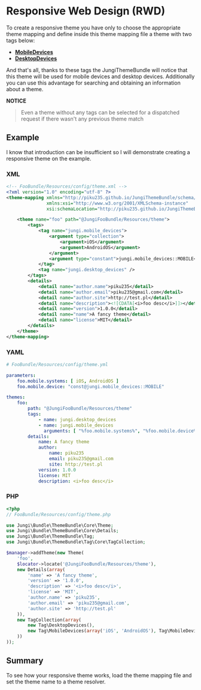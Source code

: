 Responsive Web Design (RWD)
===========================

To create a responsive theme you have only to choose the appropriate theme mapping and define inside this theme mapping
file a theme with two tags below:

* [**MobileDevices**](https://github.com/piku235/JungiThemeBundle/blob/master/Resources/doc/theme-tags.md#mobiledevices)
* [**DesktopDevices**](https://github.com/piku235/JungiThemeBundle/blob/master/Resources/doc/theme-tags.md#desktopdevices)

And that's all, thanks to these tags the JungiThemeBundle will notice that this theme will be used for mobile devices and
desktop devices. Additionally you can use this advantage for searching and obtaining an information about a theme.

**NOTICE**

> Even a theme without any tags can be selected for a dispatched request if there wasn't any previous theme match

Example
-------

I know that introduction can be insufficient so I will demonstrate creating a responsive theme on the example.

### XML

```xml
<!-- FooBundle/Resources/config/theme.xml -->
<?xml version="1.0" encoding="utf-8" ?>
<theme-mapping xmlns="http://piku235.github.io/JungiThemeBundle/schema/theme-mapping"
               xmlns:xsi="http://www.w3.org/2001/XMLSchema-instance"
               xsi:schemaLocation="http://piku235.github.io/JungiThemeBundle/schema/theme-mapping https://raw.githubusercontent.com/piku235/JungiThemeBundle/master/Mapping/Loader/schema/theme-1.0.xsd">

    <theme name="foo" path="@JungiFooBundle/Resources/theme">
        <tags>
            <tag name="jungi.mobile_devices">
                <argument type="collection">
                    <argument>iOS</argument>
                    <argument>AndroidOS</argument>
                </argument>
                <argument type="constant">jungi.mobile_devices::MOBILE</argument>
            </tag>
            <tag name="jungi.desktop_devices" />
        </tags>
        <details>
            <detail name="author.name">piku235</detail>
            <detail name="author.email">piku235@gmail.com</detail>
            <detail name="author.site">http://test.pl</detail>
            <detail name="description"><![CDATA[<i>foo desc</i>]]></detail>
            <detail name="version">1.0.0</detail>
            <detail name="name">A fancy theme</detail>
            <detail name="license">MIT</detail>
        </details>
    </theme>
</theme-mapping>

```

### YAML

```yml
# FooBundle/Resources/config/theme.yml

parameters:
    foo.mobile.systems: [ iOS, AndroidOS ]
    foo.mobile.device: "const@jungi.mobile_devices::MOBILE"

themes:
    foo:
        path: "@JungiFooBundle/Resources/theme"
        tags:
            - name: jungi.desktop_devices
            - name: jungi.mobile_devices
              arguments: [ "%foo.mobile.systems%", "%foo.mobile.device%" ]
        details:
            name: A fancy theme
            author:
                name: piku235
                email: piku235@gmail.com
                site: http://test.pl
            version: 1.0.0
            license: MIT
            description: <i>foo desc</i>

```

### PHP

```php
<?php
// FooBundle/Resources/config/theme.php

use Jungi\Bundle\ThemeBundle\Core\Theme;
use Jungi\Bundle\ThemeBundle\Core\Details;
use Jungi\Bundle\ThemeBundle\Tag;
use Jungi\Bundle\ThemeBundle\Tag\Core\TagCollection;

$manager->addTheme(new Theme(
    'foo',
    $locator->locate('@JungiFooBundle/Resources/theme'),
    new Details(array(
        'name' => 'A fancy theme',
        'version' => '1.0.0',
        'description' => '<i>foo desc</i>',
        'license' => 'MIT',
        'author.name' => 'piku235',
        'author.email' => 'piku235@gmail.com',
        'author.site' => 'http://test.pl'
    )),
    new TagCollection(array(
        new Tag\DesktopDevices(),
        new Tag\MobileDevices(array('iOS', 'AndroidOS'), Tag\MobileDevices::MOBILE)
    ))
));

```

Summary
-------

To see how your responsive theme works, load the theme mapping file and set the theme name to a theme resolver.